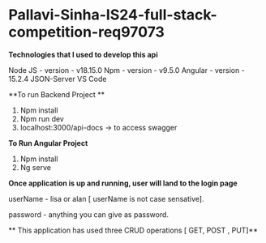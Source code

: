 # Pallavi-Sinha-IS24-full-stack-competition-req97073

**Technologies that I used to develop this api**

Node JS - version - v18.15.0
Npm  - version - v9.5.0
Angular - version - 15.2.4
JSON-Server
VS Code

**To run Backend Project **

1.	Npm install
2.	Npm run dev
3.	localhost:3000/api-docs → to access swagger

**To Run Angular Project** 
1.	Npm install
2.	Ng serve

**Once application is up and running, user will land to the login page**

userName - lisa or alan [ userName is not case sensative].

password - anything you can give as password.

** This application has used three CRUD operations [ GET, POST , PUT]**

